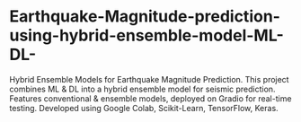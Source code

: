 # Earthquake-Magnitude-prediction-using-hybrid-ensemble-model-ML-DL-
Hybrid Ensemble Models for Earthquake Magnitude Prediction. This project combines ML &amp; DL into a hybrid ensemble model for seismic prediction. Features conventional &amp; ensemble models, deployed on Gradio for real-time testing. Developed using Google Colab, Scikit-Learn, TensorFlow, Keras.
